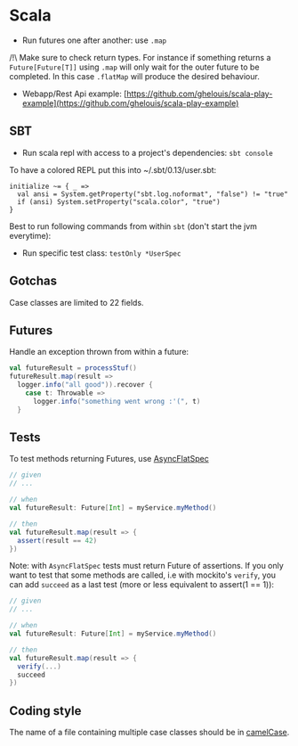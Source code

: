 # Scala

- Run futures one after another: use `.map`

/!\ Make sure to check return types. For instance if something returns a `Future[Future[T]]` using `.map` will only wait for the outer future to be completed. In this case `.flatMap` will produce the desired behaviour.

- Webapp/Rest Api example: [https://github.com/ghelouis/scala-play-example](https://github.com/ghelouis/scala-play-example)

## SBT

- Run scala repl with access to a project's dependencies: `sbt console`

To have a colored REPL put this into ~/.sbt/0.13/user.sbt:
```
initialize ~= { _ =>
  val ansi = System.getProperty("sbt.log.noformat", "false") != "true"
  if (ansi) System.setProperty("scala.color", "true")
}
```

Best to run following commands from within `sbt` (don't start the jvm
everytime):
- Run specific test class: `testOnly *UserSpec`

## Gotchas
Case classes are limited to 22 fields.

## Futures
Handle an exception thrown from within a future:

```scala
val futureResult = processStuf()
futureResult.map(result =>
  logger.info("all good")).recover {
    case t: Throwable =>
      logger.info("something went wrong :'(", t)
  }
```

## Tests

To test methods returning Futures, use [AsyncFlatSpec](http://www.scalatest.org/user_guide/async_testing)

```scala
// given
// ...

// when
val futureResult: Future[Int] = myService.myMethod()

// then
val futureResult.map(result => {
  assert(result == 42)
})
```

Note: with `AsyncFlatSpec` tests must return Future of assertions. If you only
want to test that some methods are called, i.e with mockito's `verify`, you can
add `succeed` as a last test (more or less equivalent to assert(1 == 1)):

```scala
// given
// ...

// when
val futureResult: Future[Int] = myService.myMethod()

// then
val futureResult.map(result => {
  verify(...)
  succeed
})
```

## Coding style

The name of a file containing multiple case classes should be in [camelCase](https://docs.scala-lang.org/style/files.html).
